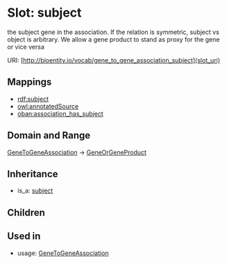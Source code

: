 # Slot: subject


the subject gene in the association. If the relation is symmetric, subject vs object is arbitrary. We allow a gene product to stand as proxy for the gene or vice versa

URI: [http://bioentity.io/vocab/gene_to_gene_association_subject](slot_uri)
## Mappings

 * [rdf:subject](http://purl.obolibrary.org/obo/rdf_subject)
 * [owl:annotatedSource](http://purl.obolibrary.org/obo/owl_annotatedSource)
 * [oban:association_has_subject](http://purl.obolibrary.org/obo/oban_association_has_subject)
## Domain and Range

[GeneToGeneAssociation](GeneToGeneAssociation.md) -> [GeneOrGeneProduct](GeneOrGeneProduct.md)
## Inheritance

 *  is_a: [subject](subject.md)
## Children

## Used in

 *  usage: [GeneToGeneAssociation](GeneToGeneAssociation.md)
